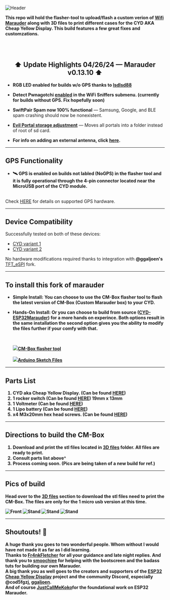 ![Header](Images/cmheader.png)
<br>



  <b>This repo will hold the flasher-tool to upload/flash a custom verion of <a href=hhttps://github.com/justcallmekoko/ESP32Marauder/wiki/about>Wifi Marauder</a> along with 3D files to print different cases for the CYD AKA Cheap Yellow Display. This build features a few great fixes and customzations.</b> 
  
  
  <br>
  <br>
  
<div align="center">
  
  ## ⬆ Update Highlights 04/26/24 — Marauder v0.13.10 ⬆

</div>

- **RGB LED enabled for builds w/o GPS thanks to [**lsdlsd88**](https://github.com/lsdlsd88)**

- **Detect Pwnagotchi [enabled](https://github.com/Fr4nkFletcher/ESP32-Marauder-Cheap-Yellow-Display/blob/master/screenshots/pwn2.jpg) in the WiFi Sniffers submenu. (currently for builds without GPS. Fix hopefully soon)**
    
- **SwiftPair Spam now 100% functional** — Samsung, Google, and BLE spam crashing should now be nonexistent.

- **<a href=https://github.com/ATOMNFT/CYD-ESP32Marauder/tree/master/Evil%20Portal%20Stuff>Evil Portal storage adjustment</a>** — Moves all portals into a folder instead of root of sd card.

- **For info on adding an external antenna, click [here](https://github.com/Fr4nkFletcher/ESP32-Marauder-Cheap-Yellow-Display/blob/master/AntennaMod.md).**


<hr>

## GPS Functionality

- **🛰 GPS is enabled on builds not labled (NoGPS) in the flasher tool and it is fully operational through the 4-pin connector located near the MicroUSB port of the CYD module.**
<br>
Check <a href=https://github.com/justcallmekoko/ESP32Marauder/wiki/gps-modification>HERE</a> for details on supported GPS hardware.

<hr>

## Device Compatibility

Successfully tested on both of these devices:
- [CYD variant 1](https://amazon.com/dp/B0BVFXR313)
- [CYD variant 2](https://amazon.com/dp/B0CLR7MQ91)

No hardware modifications required thanks to integration with **@ggaljoen's** [TFT_eSPI](https://github.com/ggaljoen/TFT_eSPI) fork.

<hr>

## To install this fork of marauder
 - **Simple Install:** <b>You can choose to use the CM-Box flasher tool to flash the latest version of CM-Box (Custom Marauder box) to your CYD.

 - **Hands-On Install:** <b>Or you can choose to build from source (<a href=https://github.com/ATOMNFT/CYD-ESP32Marauder>CYD-ESP32Marauder</a>) for a more hands on experince. Both options result in the same installation the second option gives you the ability to modify the files further if your comfy with that.</b> 

   <br>
 
   <a href="https://atomnft.github.io/CM-Box/flash0.html"><img src="https://github.com/ATOMNFT/CM-Box/blob/main/Images/esp-flash-icn.png" />CM-Box flasher tool</a>
   <br>
   <br>
   <a href="https://github.com/ATOMNFT/CYD-ESP32Marauder"><img src="https://github.com/ATOMNFT/CM-Box/blob/main/Images/ide-icn.png" />Arduino Sketch Files</a>
  
<hr>

## Parts List
1. CYD aka Cheap Yellow Display. (Can be found <a href=https://shorturl.at/GJKY4>HERE</a>)
2. 1 rocker switch (Can be found <a href=https://shorturl.at/oABL4>HERE</a>) 19mm x 13mm
3. 1 Voltmeter (Can be found <a href=https://shorturl.at/djHY5>HERE</a>)
4. 1 Lipo battery (Can be found <a href=https://rb.gy/8q9c45>HERE</a>)
5. x4 M3x20mm hex head screws. (Can be found <a href=https://rb.gy/lb1ewo>HERE</a>)



<hr>
  
## Directions to build the CM-Box
 1. Download and print the stl files located in <a href=https://github.com/ATOMNFT/CM-Box/tree/main/STL%20Files>3D files</a> folder. All files are ready to print.
 2. Consult parts list above^
 3. Process coming soon. (Pics are being taken of a new build for ref.)
  
 <hr>
  
## Pics of build
  <b>Head over to the <a href=https://github.com/ATOMNFT/CM-Box/tree/main/STL%20Files>3D files</a> section to download the stl files need to print the CM-Box. The files are only for the 1 micro usb version at this time.</b>
  
  ![Front](Images/CMB1.jpg) ![Stand](Images/CMB2.jpg) ![Stand](Images/CMB3.jpg) ![Stand](Images/CMB4.jpg)
  <br>
  <hr>
  
## Shoutouts! 📢
  <b>A huge thank you goes to two wonderful people. Whom without I would have not made it as far as I  did learning.</b> <br>
  <b>Thanks to <a href=https://github.com/Fr4nkFletcher>Fr4nkFletcher</a> for all your guidance and late night replies.</b>
  <b>And thank you to <a href=https://github.com/smoochiee>smoochiee</a> for helping with the bootscreen and the badass tuts for building our own Marauder.</b><br>
  <b>A big thank you as well goes to the creators and supporters of the [ESP32 Cheap Yellow Display](https://github.com/witnessmenow/ESP32-Cheap-Yellow-Display) project and the community Discord, especially **@cod5fgzj**, [**ggaljoen**](https://github.com/ggaljoen). 
  <br> 
  And of course <a href=https://github.com/justcallmekoko>JustCallMeKoko</a>for the foundational work on ESP32 Marauder.</b>
  
  
  <br>
  <br>
  
  
  

 